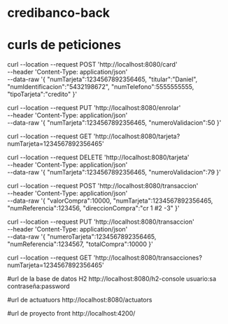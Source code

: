 # credibanco-back

# curls de peticiones
curl --location --request POST 'http://localhost:8080/card' \
--header 'Content-Type: application/json' \
--data-raw '{
    "numTarjeta":1234567892356465,
    "titular":"Daniel",
    "numIdentificacion":"5432198672",
    "numTelefono":5555555555,
    "tipoTarjeta":"credito"
}'

curl --location --request PUT 'http://localhost:8080/enrolar' \
--header 'Content-Type: application/json' \
--data-raw '{
    "numTarjeta":1234567892356465,
    "numeroValidacion":50
}'

curl --location --request GET 'http://localhost:8080/tarjeta?numTarjeta=1234567892356465'

curl --location --request DELETE 'http://localhost:8080/tarjeta' \
--header 'Content-Type: application/json' \
--data-raw '{
    "numTarjeta":1234567892356465,
    "numeroValidacion":79
}'

curl --location --request POST 'http://localhost:8080/transaccion' \
--header 'Content-Type: application/json' \
--data-raw '{
    "valorCompra":10000,
    "numTarjeta":1234567892356465,
    "numReferencia":123456,
    "direccionCompra":"cr 1 #2 -3"
}'

curl --location --request PUT 'http://localhost:8080/transaccion' \
--header 'Content-Type: application/json' \
--data-raw '{
    "numeroTarjeta":1234567892356465,
    "numReferencia":1234567,
    "totalCompra":10000
}'

curl --location --request GET 'http://localhost:8080/transacciones?numTarjeta=1234567892356465'

#url de la base de datos H2
http://localhost:8080/h2-console
usuario:sa
contraseña:password

#url de actuatuors
http://localhost:8080/actuators

#url de proyecto front
http://localhost:4200/